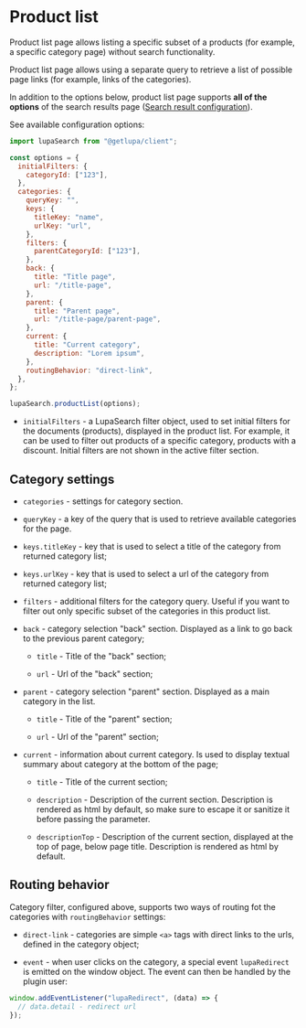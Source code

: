 # Product list

Product list page allows listing a specific subset of a products (for example, a specific category page) without search functionality.

Product list page allows using a separate query to retrieve a list of possible page links (for example, links of the categories).

In addition to the options below, product list page supports **all of the options** of the search results page ([Search result configuration](/docs/components//search-results.md)).

See available configuration options:

```js
import lupaSearch from "@getlupa/client";

const options = {
  initialFilters: {
    categoryId: ["123"],
  },
  categories: {
    queryKey: "",
    keys: {
      titleKey: "name",
      urlKey: "url",
    },
    filters: {
      parentCategoryId: ["123"],
    },
    back: {
      title: "Title page",
      url: "/title-page",
    },
    parent: {
      title: "Parent page",
      url: "/title-page/parent-page",
    },
    current: {
      title: "Current category",
      description: "Lorem ipsum",
    },
    routingBehavior: "direct-link",
  },
};

lupaSearch.productList(options);
```

- `initialFilters` - a LupaSearch filter object, used to set initial filters for the documents (products), displayed in the product list. For example, it can be used to filter out products of a specific category, products with a discount. Initial filters are not shown in the active filter section.

## Category settings

- `categories` - settings for category section.

- `queryKey` - a key of the query that is used to retrieve available categories for the page.

- `keys.titleKey` - key that is used to select a title of the category from returned category list;

- `keys.urlKey` - key that is used to select a url of the category from returned category list;

- `filters` - additional filters for the category query. Useful if you want to filter out only specific subset of the categories in this product list.

- `back` - category selection "back" section. Displayed as a link to go back to the previous parent category;

  - `title` - Title of the "back" section;

  - `url` - Url of the "back" section;

- `parent` - category selection "parent" section. Displayed as a main category in the list.

  - `title` - Title of the "parent" section;

  - `url` - Url of the "parent" section;

- `current` - information about current category. Is used to display textual summary about category at the bottom of the page;

  - `title` - Title of the current section;

  - `description` - Description of the current section. Description is rendered as html by default, so make sure to escape it or sanitize it before passing the parameter.

  - `descriptionTop` - Description of the current section, displayed at the top of page, below page title. Description is rendered as html by default.

## Routing behavior

Category filter, configured above, supports two ways of routing fot the categories with `routingBehavior` settings:

- `direct-link` - categories are simple `<a>` tags with direct links to the urls, defined in the category object;

- `event` - when user clicks on the category, a special event `lupaRedirect` is emitted on the window object. The event can then be handled by the plugin user:

```js
window.addEventListener("lupaRedirect", (data) => {
  // data.detail - redirect url
});
```
